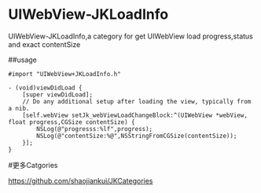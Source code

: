 # UIWebView-JKLoadInfo
UIWebView-JKLoadInfo,a category for get UIWebView load progress,status and exact contentSize

##usage


```
#import "UIWebView+JKLoadInfo.h"
```

```
- (void)viewDidLoad {
    [super viewDidLoad];
    // Do any additional setup after loading the view, typically from a nib.
    [self.webView setJk_webViewLoadChangeBlock:^(UIWebView *webView, float progress,CGSize contentSize) {
        NSLog(@"progresss:%lf",progress);
        NSLog(@"contentSize:%@",NSStringFromCGSize(contentSize));
    }];
}
```

#更多Catgories

https://github.com/shaojiankui/JKCategories
